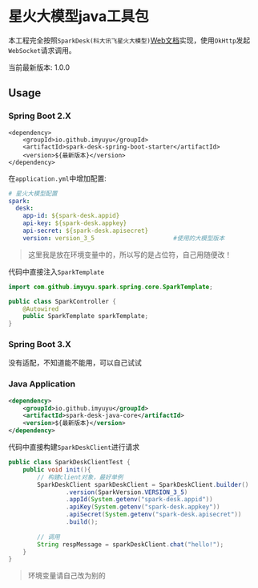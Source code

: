 # 星火大模型java工具包

本工程完全按照`SparkDesk(科大讯飞星火大模型)`[Web文档](https://www.xfyun.cn/doc/spark/Web.html#_1-%E6%8E%A5%E5%8F%A3%E8%AF%B4%E6%98%8E)实现，使用`OkHttp`发起`WebSocket`请求调用。

当前最新版本: 1.0.0

## Usage

### Spring Boot 2.X

```
<dependency>
    <groupId>io.github.imyuyu</groupId>
    <artifactId>spark-desk-spring-boot-starter</artifactId>
    <version>${最新版本}</version>
</dependency>
```

在`application.yml`中增加配置:
```yml
# 星火大模型配置
spark:
  desk:
    app-id: ${spark-desk.appid}                  
    api-key: ${spark-desk.appkey}
    api-secret: ${spark-desk.apisecret}
    version: version_3_5                      #使用的大模型版本
```
> 这里我是放在环境变量中的，所以写的是占位符，自己用随便改！

代码中直接注入`SparkTemplate`

```java
import com.github.imyuyu.spark.spring.core.SparkTemplate;

public class SparkController {
    @Autowired
    public SparkTemplate sparkTemplate;
}

```

### Spring Boot 3.X

没有适配，不知道能不能用，可以自己试试

### Java Application

```xml
<dependency>
    <groupId>io.github.imyuyu</groupId>
    <artifactId>spark-desk-java-core</artifactId>
    <version>${最新版本}</version>
</dependency>
```

代码中直接构建`SparkDeskClient`进行请求
```java
public class SparkDeskClientTest {
    public void init(){
        // 构建client对象，最好单例
        SparkDeskClient sparkDeskClient = SparkDeskClient.builder()
                .version(SparkVersion.VERSION_3_5)
                .appId(System.getenv("spark-desk.appid"))
                .apiKey(System.getenv("spark-desk.appkey"))
                .apiSecret(System.getenv("spark-desk.apisecret"))
                .build();
        
        // 调用
        String respMessage = sparkDeskClient.chat("hello!");
    }
}
```
> 环境变量请自己改为别的